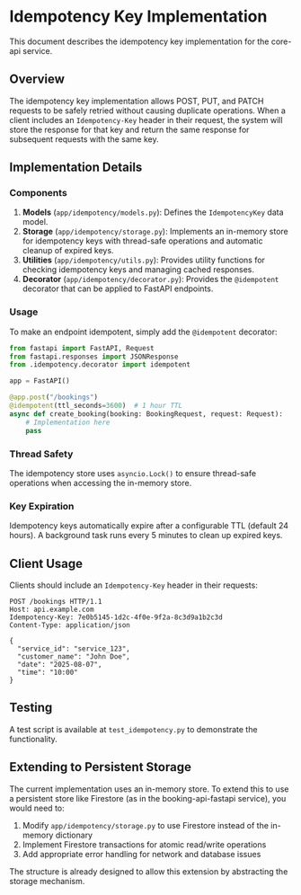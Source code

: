 # Idempotency Key Implementation

This document describes the idempotency key implementation for the core-api service.

## Overview

The idempotency key implementation allows POST, PUT, and PATCH requests to be safely retried without causing duplicate operations. When a client includes an `Idempotency-Key` header in their request, the system will store the response for that key and return the same response for subsequent requests with the same key.

## Implementation Details

### Components

1. **Models** (`app/idempotency/models.py`): Defines the `IdempotencyKey` data model.
2. **Storage** (`app/idempotency/storage.py`): Implements an in-memory store for idempotency keys with thread-safe operations and automatic cleanup of expired keys.
3. **Utilities** (`app/idempotency/utils.py`): Provides utility functions for checking idempotency keys and managing cached responses.
4. **Decorator** (`app/idempotency/decorator.py`): Provides the `@idempotent` decorator that can be applied to FastAPI endpoints.

### Usage

To make an endpoint idempotent, simply add the `@idempotent` decorator:

```python
from fastapi import FastAPI, Request
from fastapi.responses import JSONResponse
from .idempotency.decorator import idempotent

app = FastAPI()

@app.post("/bookings")
@idempotent(ttl_seconds=3600)  # 1 hour TTL
async def create_booking(booking: BookingRequest, request: Request):
    # Implementation here
    pass
```

### Thread Safety

The idempotency store uses `asyncio.Lock()` to ensure thread-safe operations when accessing the in-memory store.

### Key Expiration

Idempotency keys automatically expire after a configurable TTL (default 24 hours). A background task runs every 5 minutes to clean up expired keys.

## Client Usage

Clients should include an `Idempotency-Key` header in their requests:

```http
POST /bookings HTTP/1.1
Host: api.example.com
Idempotency-Key: 7e0b5145-1d2c-4f0e-9f2a-8c3d9a1b2c3d
Content-Type: application/json

{
  "service_id": "service_123",
  "customer_name": "John Doe",
  "date": "2025-08-07",
  "time": "10:00"
}
```

## Testing

A test script is available at `test_idempotency.py` to demonstrate the functionality.

## Extending to Persistent Storage

The current implementation uses an in-memory store. To extend this to use a persistent store like Firestore (as in the booking-api-fastapi service), you would need to:

1. Modify `app/idempotency/storage.py` to use Firestore instead of the in-memory dictionary
2. Implement Firestore transactions for atomic read/write operations
3. Add appropriate error handling for network and database issues

The structure is already designed to allow this extension by abstracting the storage mechanism.
